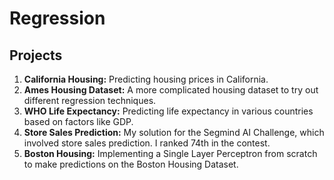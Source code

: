 # Regression

## Projects
1. **California Housing:** Predicting housing prices in California.
2. **Ames Housing Dataset:** A more complicated housing dataset to try out different regression techniques.
3. **WHO Life Expectancy:** Predicting life expectancy in various countries based on factors like GDP.
4. **Store Sales Prediction:** My solution for the Segmind AI Challenge, which involved store sales prediction. I ranked 74th in the contest.
5. **Boston Housing:** Implementing a Single Layer Perceptron from scratch to make predictions on the Boston Housing Dataset.
